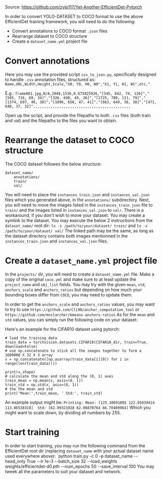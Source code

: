 Source: https://github.com/zylo117/Yet-Another-EfficientDet-Pytorch

In order to convert YOLO-DATASET to COCO format to use the above EfficientDet training framework, you will need to do the following:
* Convert annotations to COCO format `.json` files
* Rearrange dataset to COCO structure
* Create a `dataset_name.yml` project file

# Convert annotations

Here you may use the provided script `csv_to_json.py`, specifically designed to handle `.csv` annotation files, structured as:
`Name,URL,Width,Height,Scale,"X0, Y0, H0, W0","X1, Y1, H1, W1",etc,"`

E.g.:
`frame001.jpg,N/A,2048,1536,0.675925926,"[345, 842, 74, 120]","[505, 716, 60, 34]","[326, 698, 49, 26]","[1725, 789, 111, 79]","[1374, 697, 48, 30]","[1096, 658, 47, 41]","[663, 649, 36, 38]","[471, 648, 37, 32]",,,,,,,,,,,,,,,,,,,,,,,,,,,,,,,,,,,,,,,,,,,,,`

Open up the script, and provide the filepaths to both `.csv` files (both train and val) and the filepaths to the files you want to obtain.


# Rearrange the dataset to COCO structure

The COCO dataset followes the below structure:
```
dataset_name/
	annotations/
	train/
	val/
```
You will need to place the `instances_train.json` and `instances_val.json` files which you generated above, in the `annotations/` subdirectory.
Next, you will need to move the images listed in the `instances_train.json` file to `train/` and the images listed in `instances_val.json` to `val/`.
There is a workaround, if you don't wish to move your dataset. You may create a symlink to the dataset. You may execute the below 2 instructions from the `dataset_name/` root dir:
`ln -s /path/to/your/dataset/ train/` and `ln -s /path/to/your/dataset/ val/`
The linked path may be the same, as long as the dataset directory contains both images mentionned in the `instances_train.json` and `instances_val.json` files.

# Create a `dataset_name.yml` project file

In the `projects/` dir, you will need to create a `dataset_name.yml` file. Make a copy of the original `coco.yml` and make sure to at least update the `project_name` and `obj_list` fields.
You may try with the given `mean`, `std`, `anchors_scale` and `anchors_ratios` but depending on how much your bounding boxes differ from `COCO`, you may need to update them.

In order to get the `anchors_scale` and `anchors_ratios` values, you may want to try to use `https://github.com/Cli98/anchor_computation_tool` or `https://github.com/mnslarcher/kmeans-anchors-ratios`
As for the `mean` and `std` values, you can simply run the following code on your dataset:

Here's an example for the CIFAR10 dataset using pytorch:
```
# load the training data
train_data = torchvision.datasets.CIFAR10(CIFAR10_dir, train=True, download=False)
# use np.concatenate to stick all the images together to form a 1600000 X 32 X 3 array
x = np.concatenate([np.asarray(train_data[i][0]) for i in range(len(train_data))])

print(x.shape)
# calculate the mean and std along the (0, 1) axes
train_mean = np.mean(x, axis=(0, 1))
train_std = np.std(x, axis=(0, 1))
# the the mean and std
print('Mean:',train_mean, ' Std:', train_std)
```
An example output might be:
`Printing: Mean: [125.30691805 122.95039414 113.86538318]  Std: [62.99321928 62.08870764 66.70489964]`
Which you might want to scale down, by dividing all numbers by 255.

# Start training
In order to start training, you may run the following command from the EfficientDet root dir (replacing `dataset_name` with your actual dataset name used everywhere above):
`python train.py -c 0 -p dataset_name --head_only True --lr 1e-3 --batch_size 32 --load_weights weights/efficientdet-d0.pth  --num_epochs 50 --save_interval 100
You may tweek all the parameters to suit your dataset and network. 